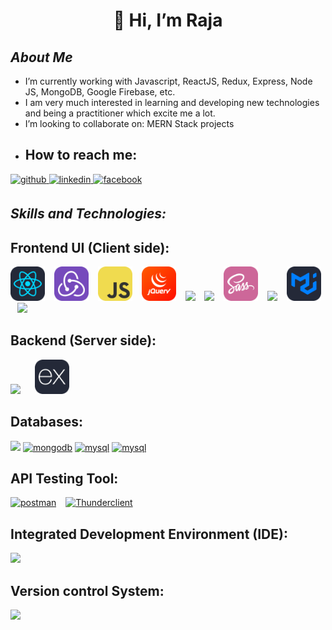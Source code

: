 ### <h1 align="center">👋 Hi, I’m Raja</h1>

## *About Me*

- I’m currently working with Javascript, ReactJS, Redux, Express, Node JS, MongoDB, Google Firebase, etc.
- I am very much interested in learning and developing new technologies and being a practitioner which excite me a lot.
- I’m looking to collaborate on: MERN Stack projects
- ## How to reach me:
<a href="https://github.com/raja1205" target="_blank">
<img src=https://img.shields.io/badge/github-%2324292e.svg?&style=for-the-badge&logo=github&logoColor=white alt=github style="margin-bottom: 5px;" />
</a>
<a href="https://linkedin.com/in/rajacool84" target="_blank">
<img src=https://img.shields.io/badge/linkedin-%231E77B5.svg?&style=for-the-badge&logo=linkedin&logoColor=white alt=linkedin style="margin-bottom: 5px;" />
</a>
<a href="https://www.facebook.com/rajacool84" target="_blank">
<img src=https://img.shields.io/badge/facebook-%232E87FB.svg?&style=for-the-badge&logo=facebook&logoColor=white alt=facebook style="margin-bottom: 5px;" />
</a>

## *Skills and Technologies:*
## Frontend UI (Client side):
<p align="left">
<a href="https://reactjs.org/" target="_blank"><img src="https://github.com/tandpfun/skill-icons/raw/main/icons/React-Dark.svg" width="55px" /></a> &ensp;
<a href="https://redux.js.org" target="_blank"> <img src="https://raw.githubusercontent.com/tandpfun/skill-icons/main/icons/Redux.svg" width="55px" /></a> &ensp;
<a href="https://developer.mozilla.org/en-US/docs/Web/JavaScript" target="_blank"> <img src="https://github.com/tandpfun/skill-icons/raw/main/icons/JavaScript.svg" width="55px" /></a> &ensp;
<a href="https://jquery.com/" target="_blank"> <img src="https://github.com/tandpfun/skill-icons/raw/main/icons/JQuery.svg" width="55px" /></a> &ensp;
<a href="https://www.w3.org/html/" target="_blank"><img src="https://profilinator.rishav.dev/skills-assets/html5-original-wordmark.svg" height="65" /></a> &ensp;
<a href="https://www.w3schools.com/css/" target="_blank"><img src="https://profilinator.rishav.dev/skills-assets/css3-original-wordmark.svg" height="65" /></a> &ensp;
<a href="https://sass-lang.com/" target="_blank"><img src="https://github.com/tandpfun/skill-icons/raw/main/icons/Sass.svg" width="55px" /></a> &ensp;
<a href="https://getbootstrap.com" target="_blank"><img src="https://www.vectorlogo.zone/logos/getbootstrap/getbootstrap-ar21.svg"/></a> &ensp;
<a href="https://mui.com/" target="_blank"><img src="https://github.com/tandpfun/skill-icons/raw/main/icons/MaterialUI-Dark.svg" width="55px" /></a> &ensp;
<a href="https://tailwindcss.com/" target="_blank"><img src="https://www.vectorlogo.zone/logos/tailwindcss/tailwindcss-ar21.svg" width="180px" /></a>
</p>

## Backend (Server side):
<p align="left">
<a href="https://nodejs.org" style="padding-right:8px;" target="_blank"> <img src="https://www.vectorlogo.zone/logos/nodejs/nodejs-horizontal.svg" width="120px" /></a> &ensp;
<a href="https://expressjs.com" target="_blank"><img src="https://github.com/tandpfun/skill-icons/raw/main/icons/ExpressJS-Dark.svg" alt="express" width="55px" /></a>
</p>

## Databases:
<p align="left">
<a href="https://firebase.google.com/" target="_blank"><img src="https://www.vectorlogo.zone/logos/firebase/firebase-ar21.svg"/></a> 
<a href="https://www.mongodb.com/" target="_blank"><img src="https://www.vectorlogo.zone/logos/mongodb/mongodb-ar21.svg" alt="mongodb" /></a> 
<a href="https://www.mysql.com/" target="_blank"><img src="https://www.vectorlogo.zone/logos/mysql/mysql-ar21.svg" alt="mysql" /></a> 
<a href="https://www.postgresql.org/" target="_blank"><img src="https://www.vectorlogo.zone/logos/postgresql/postgresql-ar21.svg" alt="mysql" /></a> 
</p>

## API Testing Tool:
<p align="left">
<a href="https://postman.com" target="_blank"><img src="https://www.vectorlogo.zone/logos/getpostman/getpostman-ar21.svg" alt="postman" width="155px" /></a> &ensp;
<a href="https://www.thunderclient.com/" target="_blank"><img src="https://encrypted-tbn0.gstatic.com/images?q=tbn:ANd9GcTYc7Hrt21jvrKVL78u__E_pJJp0moB9wK5C5gI1_s&s=0" alt="Thunderclient" width="55px" /></a>
</p>

## Integrated Development Environment (IDE):
<p align="left"><a href="https://code.visualstudio.com/" target="_blank"> <img src="https://www.vectorlogo.zone/logos/visualstudio_code/visualstudio_code-ar21.svg" width="155px" /></a></p>

## Version control System:
<p align="left"><a href="https://git-scm.com/" target="_blank"><img src="https://www.vectorlogo.zone/logos/git-scm/git-scm-ar21.svg"/></a></p>

<!---
raja1205/raja1205 is a ✨ special ✨ repository because its `README.md` (this file) appears on your GitHub profile.
You can click the Preview link to take a look at your changes.
--->
